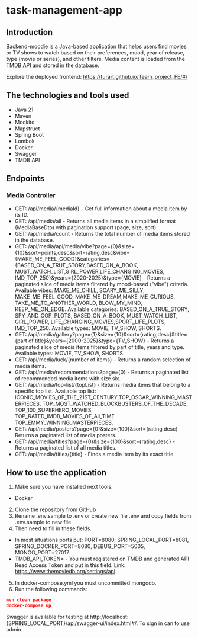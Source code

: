 # task-management-app
## Introduction
Backend-moodie is a Java-based application that helps users find movies or TV shows to watch based on their preferences, mood, year of release, type (movie or series), and other filters. Media content is loaded from the TMDB API and stored in the database.

Explore the deployed frontend: https://furart.github.io/Team_project_FE/#/
## The technologies and tools used
* Java 21
* Maven
* Mockito
* Mapstruct
* Spring Boot
* Lombok
* Docker
* Swagger
* TMDB API
## Endpoints
### Media Controller
* GET: /api/media/{mediaId} - Get full information about a media item by its ID.
* GET: /api/media/all - Returns all media items in a simplified format (MediaBaseDto) with pagination support (page, size, sort).
* GET: /api/media/count - Returns the total number of media items stored in the database.
* GET: /api/media/api/media/vibe?page={0}&size={10}&sort=points,desc&sort=rating,desc&vibe={MAKE_ME_FEEL_GOOD}&categories={BASED_ON_A_TRUE_STORY,BASED_ON_A_BOOK, MUST_WATCH_LIST,GIRL_POWER,LIFE_CHANGING_MOVIES, IMD_TOP_250}&years={2020-2025}&type={MOVIE} - Returns a paginated slice of media items filtered by mood-based ("vibe") criteria. Available vibes: MAKE_ME_CHILL, SCARY_ME_SILLY, MAKE_ME_FEEL_GOOD, MAKE_ME_DREAM,MAKE_ME_CURIOUS, TAKE_ME_TO_ANOTHER_WORLD, BLOW_MY_MIND, KEEP_ME_ON_EDGE. Available categories: BASED_ON_A_TRUE_STORY, SPY_AND_COP_PLOTS, BASED_ON_A_BOOK, MUST_WATCH_LIST, GIRL_POWER, LIFE_CHANGING_MOVIES,SPORT_LIFE_PLOTS, IMD_TOP_250. Available types: MOVIE, TV_SHOW, SHORTS.
* GET: /api/media/gallery?page={1}&size={10}&sort={rating,desc}&title={part of title}&years={2000-2025}&type={TV_SHOW} - Returns a paginated slice of media items filtered by part of title, years and type. Available types: MOVIE, TV_SHOW, SHORTS.
* GET: /api/media/luck/{number of items} - Returns a random selection of media items.
* GET: /api/media/recommendations?page={0} - Returns a paginated list of recommended media items with size six.
* GET: /api/media/top-list/{topList} - Returns media items that belong to a specific top list. Available top list: ICONIC_MOVIES_OF_THE_21ST_CENTURY,TOP_OSCAR_WINNING_MASTERPIECES, TOP_MOST_WATCHED_BLOCKBUSTERS_OF_THE_DECADE, TOP_100_SUPERHERO_MOVIES, TOP_RATED_IMDB_MOVIES_OF_All_TIME TOP_EMMY_WINNING_MASTERPIECES.
* GET: /api/media/posters?page={0}&size={100}&sort={rating,desc} - Returns a paginated list of media posters.
* GET: /api/media/titles?page={0}&size={100}&sort={rating,desc} - Returns a paginated list of all media titles.
* GET: /api/media/titles/{title} - Finds a media item by its exact title.
## How to use the application
1. Make sure you have installed next tools:
* Docker
2. Clone the repository from GitHub
3. Rename .env.sample to .env or create new file .env and copy fields from .env.sample to new file.
4. Then need to fill in these fields.
* In most situations ports put: PORT=8080, SPRING_LOCAL_PORT=8081, SPRING_DOCKER_PORT=8080, DEBUG_PORT=5005, MONGO_PORT=27017.
* TMDB_API_TOKEN= - You must registered on TMDB and generated API Read Access Token and put in this field. Link: https://www.themoviedb.org/settings/api
5. In docker-compose.yml you must uncommitted mongodb.
6. Run the following commands:
```json
mvn clean package
docker-compose up
```
Swagger is available for testing at http://localhost:{SPRING_LOCAL_PORT}/api/swagger-ui/index.html#/. To sign in can to use admin.
